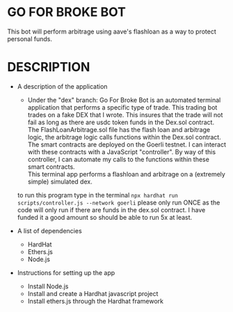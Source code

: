 # GO FOR BROKE BOT

This bot will perform arbitrage using aave's flashloan as a way to protect personal funds. 



# DESCRIPTION
- A description of the application
  - Under the "dex" branch: 
  Go For Broke Bot is an automated terminal application that performs a specific type of trade. This trading bot trades on a fake DEX that I wrote. This insures that the trade will not fail as long as there are usdc token funds in the Dex.sol contract. The FlashLoanArbitrage.sol file has the flash loan and arbitrage logic, the arbitrage logic calls functions within the Dex.sol contract. The smart contracts are deployed on the Goerli testnet. I can interact with these contracts with a JavaScript "controller". By way of this controller, I can automate my calls to the functions within these smart contracts.  
  This terminal app performs a flashloan and arbitrage on a (extremely simple) simulated dex. 

  to run this program type in the terminal 
   `npx hardhat run scripts/controller.js --network goerli`
  please only run ONCE as the code will only run if there are funds in the dex.sol contract. I have funded it a good amount so should be able to run 5x at least.
- A list of dependencies
  - HardHat
  - Ethers.js
  - Node.js
- Instructions for setting up the app
  - Install Node.js
  - Install and create a Hardhat javascript project 
  - Install ethers.js through the Hardhat framework

